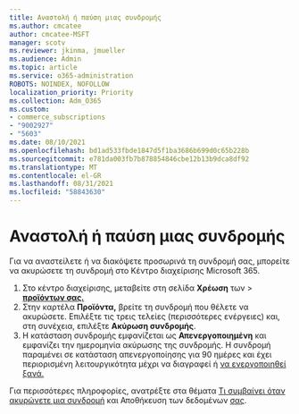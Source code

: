 ```yaml
---
title: Αναστολή ή παύση μιας συνδρομής
ms.author: cmcatee
author: cmcatee-MSFT
manager: scotv
ms.reviewer: jkinma, jmueller
ms.audience: Admin
ms.topic: article
ms.service: o365-administration
ROBOTS: NOINDEX, NOFOLLOW
localization_priority: Priority
ms.collection: Adm_O365
ms.custom:
- commerce_subscriptions
- "9002927"
- "5603"
ms.date: 08/10/2021
ms.openlocfilehash: bd1ad533fbde1847d5f1ba3686b699d0c65b228b
ms.sourcegitcommit: e781da003fb7b878854846cbe12b13b9dca8df92
ms.translationtype: MT
ms.contentlocale: el-GR
ms.lasthandoff: 08/31/2021
ms.locfileid: "58843630"
---
```

# <a name="suspend-or-pause-a-subscription"></a>Αναστολή ή παύση μιας συνδρομής

Για να αναστείλετε ή να διακόψετε προσωρινά τη συνδρομή σας, μπορείτε να ακυρώσετε τη συνδρομή στο Κέντρο διαχείρισης Microsoft 365.

1. Στο κέντρο διαχείρισης, μεταβείτε στη σελίδα **Χρέωση** των  >  **[προϊόντων σας.](https://go.microsoft.com/fwlink/p/?linkid=842054)**
2. Στην καρτέλα **Προϊόντα,** βρείτε τη συνδρομή που θέλετε να ακυρώσετε. Επιλέξτε τις τρεις τελείες (περισσότερες ενέργειες) και, στη συνέχεια, επιλέξτε **Ακύρωση συνδρομής**.
3. Η κατάσταση συνδρομής εμφανίζεται ως **Απενεργοποιημένη** και εμφανίζει την ημερομηνία ακύρωσης της συνδρομής. Η συνδρομή παραμένει σε κατάσταση απενεργοποίησης για 90 ημέρες και έχει περιορισμένη λειτουργικότητα μέχρι να διαγραφεί ή [να ενεργοποιηθεί ξανά.](https://docs.microsoft.com/microsoft-365/commerce/subscriptions/reactivate-your-subscription)

Για περισσότερες πληροφορίες, ανατρέξτε στα θέματα [Τι συμβαίνει όταν ακυρώνετε μια συνδρομή](https://docs.microsoft.com/microsoft-365/commerce/subscriptions/cancel-your-subscription#what-happens-when-you-cancel-a-subscription) και Αποθήκευση των δεδομένων [σας](https://docs.microsoft.com/microsoft-365/commerce/subscriptions/cancel-your-subscription#save-your-data).
